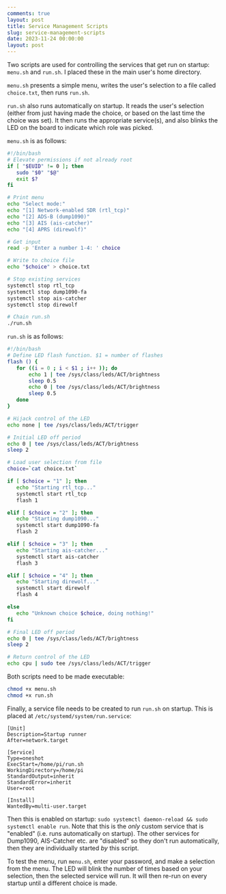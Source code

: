 ```yaml
---
comments: true
layout: post
title: Service Management Scripts
slug: service-management-scripts
date: 2023-11-24 00:00:00
layout: post
---
```


Two scripts are used for controlling the services that get run on startup: `menu.sh` and `run.sh`. I placed these in the main user's home directory.

`menu.sh` presents a simple menu, writes the user's selection to a file called `choice.txt`, then runs `run.sh`.

`run.sh` also runs automatically on startup. It reads the user's selection (either from just having made the choice, or based on the last time the choice was set). It then runs the appropriate service(s), and also blinks the LED on the board to indicate which role was picked.

`menu.sh` is as follows:

```bash
#!/bin/bash
# Elevate permissions if not already root
if [ "$EUID" != 0 ]; then
   sudo "$0" "$@"
   exit $?
fi

# Print menu
echo "Select mode:"
echo "[1] Network-enabled SDR (rtl_tcp)"
echo "[2] ADS-B (dump1090)"
echo "[3] AIS (ais-catcher)"
echo "[4] APRS (direwolf)"

# Get input
read -p 'Enter a number 1-4: ' choice

# Write to choice file
echo "$choice" > choice.txt

# Stop existing services
systemctl stop rtl_tcp
systemctl stop dump1090-fa
systemctl stop ais-catcher
systemctl stop direwolf

# Chain run.sh
./run.sh
```

`run.sh` is as follows:

```bash
#!/bin/bash
# Define LED flash function. $1 = number of flashes
flash () {
   for ((i = 0 ; i < $1 ; i++ )); do
       echo 1 | tee /sys/class/leds/ACT/brightness
       sleep 0.5
       echo 0 | tee /sys/class/leds/ACT/brightness
       sleep 0.5
   done
} 

# Hijack control of the LED
echo none | tee /sys/class/leds/ACT/trigger

# Initial LED off period
echo 0 | tee /sys/class/leds/ACT/brightness
sleep 2

# Load user selection from file
choice=`cat choice.txt`

if [ $choice = "1" ]; then
   echo "Starting rtl_tcp..."
   systemctl start rtl_tcp
   flash 1

elif [ $choice = "2" ]; then
   echo "Starting dump1090..."
   systemctl start dump1090-fa
   flash 2

elif [ $choice = "3" ]; then
   echo "Starting ais-catcher..."
   systemctl start ais-catcher
   flash 3

elif [ $choice = "4" ]; then
   echo "Starting direwolf..."
   systemctl start direwolf
   flash 4

else
   echo "Unknown choice $choice, doing nothing!"
fi

# Final LED off period
echo 0 | tee /sys/class/leds/ACT/brightness
sleep 2

# Return control of the LED
echo cpu | sudo tee /sys/class/leds/ACT/trigger
```

Both scripts need to be made executable:

```bash
chmod +x menu.sh
chmod +x run.sh
```

Finally, a service file needs to be created to run `run.sh` on startup. This is placed at `/etc/systemd/system/run.service`:

```
[Unit]
Description=Startup runner
After=network.target

[Service]
Type=oneshot
ExecStart=/home/pi/run.sh
WorkingDirectory=/home/pi
StandardOutput=inherit
StandardError=inherit
User=root

[Install]
WantedBy=multi-user.target
```

Then this is enabled on startup: `sudo systemctl daemon-reload && sudo systemctl enable run`. Note that this is the *only* custom service that is "enabled" (i.e. runs automatically on startup). The other services for Dump1090, AIS-Catcher etc. are "disabled" so they don't run automatically, then they are individually started *by* this script.

To test the menu, run `menu.sh`, enter your password, and make a selection from the menu. The LED will blink the number of times based on your selection, then the selected service will run. It will then re-run on every startup until a different choice is made.